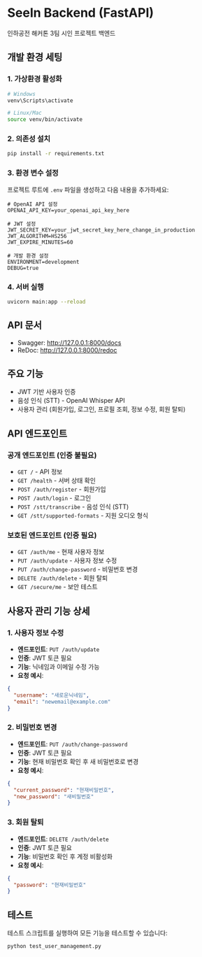 # SeeIn Backend (FastAPI)
인하공전 해커톤 3팀 시인 프로젝트 백엔드

## 개발 환경 세팅

### 1. 가상환경 활성화
```bash
# Windows
venv\Scripts\activate

# Linux/Mac
source venv/bin/activate
```

### 2. 의존성 설치
```bash
pip install -r requirements.txt
```

### 3. 환경 변수 설정
프로젝트 루트에 `.env` 파일을 생성하고 다음 내용을 추가하세요:

```env
# OpenAI API 설정
OPENAI_API_KEY=your_openai_api_key_here

# JWT 설정
JWT_SECRET_KEY=your_jwt_secret_key_here_change_in_production
JWT_ALGORITHM=HS256
JWT_EXPIRE_MINUTES=60

# 개발 환경 설정
ENVIRONMENT=development
DEBUG=true
```

### 4. 서버 실행
```bash
uvicorn main:app --reload
```

## API 문서
- Swagger: http://127.0.0.1:8000/docs
- ReDoc: http://127.0.0.1:8000/redoc

## 주요 기능
- JWT 기반 사용자 인증
- 음성 인식 (STT) - OpenAI Whisper API
- 사용자 관리 (회원가입, 로그인, 프로필 조회, 정보 수정, 회원 탈퇴)

## API 엔드포인트

### 공개 엔드포인트 (인증 불필요)
- `GET /` - API 정보
- `GET /health` - 서버 상태 확인
- `POST /auth/register` - 회원가입
- `POST /auth/login` - 로그인
- `POST /stt/transcribe` - 음성 인식 (STT)
- `GET /stt/supported-formats` - 지원 오디오 형식

### 보호된 엔드포인트 (인증 필요)
- `GET /auth/me` - 현재 사용자 정보
- `PUT /auth/update` - 사용자 정보 수정
- `PUT /auth/change-password` - 비밀번호 변경
- `DELETE /auth/delete` - 회원 탈퇴
- `GET /secure/me` - 보안 테스트

## 사용자 관리 기능 상세

### 1. 사용자 정보 수정
- **엔드포인트**: `PUT /auth/update`
- **인증**: JWT 토큰 필요
- **기능**: 닉네임과 이메일 수정 가능
- **요청 예시**:
```json
{
  "username": "새로운닉네임",
  "email": "newemail@example.com"
}
```

### 2. 비밀번호 변경
- **엔드포인트**: `PUT /auth/change-password`
- **인증**: JWT 토큰 필요
- **기능**: 현재 비밀번호 확인 후 새 비밀번호로 변경
- **요청 예시**:
```json
{
  "current_password": "현재비밀번호",
  "new_password": "새비밀번호"
}
```

### 3. 회원 탈퇴
- **엔드포인트**: `DELETE /auth/delete`
- **인증**: JWT 토큰 필요
- **기능**: 비밀번호 확인 후 계정 비활성화
- **요청 예시**:
```json
{
  "password": "현재비밀번호"
}
```

## 테스트
테스트 스크립트를 실행하여 모든 기능을 테스트할 수 있습니다:
```bash
python test_user_management.py
```